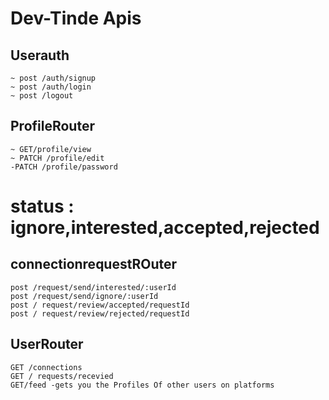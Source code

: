 # Dev-Tinde Apis


## Userauth 
    ~ post /auth/signup
    ~ post /auth/login
    ~ post /logout

## ProfileRouter
    ~ GET/profile/view
    ~ PATCH /profile/edit
    -PATCH /profile/password

# status : ignore,interested,accepted,rejected

## connectionrequestROuter
    post /request/send/interested/:userId
    post /request/send/ignore/:userId
    post / request/review/accepted/requestId
    post / request/review/rejected/requestId

## UserRouter
    GET /connections
    GET / requests/recevied
    GET/feed -gets you the Profiles Of other users on platforms
